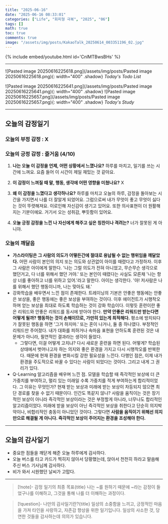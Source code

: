 ```yaml
---
title: "2025-06-16"
date: "2025-06-16 08:33:01"
categories: ["Life", "회피형 극복", "2025", "06"]
tags: []
math: true
toc: true
comments: true
image: "/assets/img/posts/KakaoTalk_20250614_003351196_02.jpg"
---
```


{% include embed/youtube.html id='CnlMTBwsBHs' %}



---

![Pasted image 20250616225618.png](/assets/img/posts/Pasted image 20250616225618.png){: width="400" .shadow}
_Today's Todo List_

![Pasted image 20250616225641.png](/assets/img/posts/Pasted image 20250616225641.png){: width="400" .shadow}
![Pasted image 20250616225657.png](/assets/img/posts/Pasted image 20250616225657.png){: width="400" .shadow}
_Today's Study_

---
## 오늘의 감정일기

### 오늘의 부정 감정 : X

### 오늘의 긍정 감정 : 즐거움 (4/10)

1. **나는 오늘 이 감정을 언제, 어떤 상황에서 느꼈나요?**
하루를 마치고, 일기를 쓰는 시간에 느껴요. 요즘 들어 이 시간이 제일 재밌는 것 같아요.

2. **이 감정이 느껴질 때 말, 행동, 생각에 어떤 영향을 미쳤나요?**
X

3. **왜 이 감정을 느꼈다고 생각하나요?**
하루를 마치고 오늘의 하루, 감정을 돌아보는 시간을 가지면서 나를 더 잘알게 되었어요. 그럼으로써 내가 무엇이 좋고 무엇이 싫다는 것이 뚜렷해져요. 이로인해 자신감이 생기고 있어요. 또한 의사표현이 더 원활해지는 기분이에요. 거기서 오는 성취감, 뿌듯함이 있어요.

4. **오늘 긍정 감정을 느낀 나 자신에게 해주고 싶은 칭찬이나 격려는?**
너가 잘못된 게 아니야.

### 오늘의 깨달음

- **가스라이팅은 그 사람의 의도가 어떻든간에 절대로 용납될 수 없는 행위임을 깨달았다.** 어떤 사람이 본인의 의지 또는 의도와 상관없이 아이를 때렸다고 가정하자. 이후 그 사람은 아이에게 말한다. '나는 그럴 의도가 전혀 아니었고, 무슨무슨 생각으로 했던거고, 다 너를 위해서 했던 거야.' 또는 본인이 때렸다는 사실도 모른채 '나는 항상 너를 좋아하고 너를 위하고 있어.'라고 말한다. 아이는 생각한다. '아! 저사람은 나를 위해서 했던 행동이니까, 나는 맞아도 돼.'
- 강화학습을 배우면서 느낀 점이 존재한다. 트레이닝의 기본은 안좋은 행동에는 안좋은 보상을, 좋은 행동에는 좋은 보상을 부여하는 것이다. 이후 에이전트가 시행착오하며 얻는 보상을 최대로 하도록 학습하는 것이 강화 학습이다. 이렇듯 훈련이란 좋은 리워드와 안좋은 리워드를 동시에 받아야 한다. **만약 안좋은 리워드만 받는다면 어떻게 될까? 행동하는 것이 손해이므로, 가만히 있는게 최적해다.** 평소에 방치되다가 잘못된 행동을 하면 '그거 하지마.' 또는 혼이 나거나, 둘 중 하나였다. 부정적인 리워드만 주어졌다. 내가 대화를 피하거나 속마음 표현을 안하도록 훈련된 것은 내 문제가 아니라, 필연적인 결과라는 생각이 들었다.
	- 그렇다면, 이걸 어떻게 고치냐? 다시 새로운 훈련을 하면 된다. 어떻게? 학습된 상태에서 벗어나고자 하는 의지와 좋은 환경을 가지고 다시 시행착오를 반복한다. 때문에 현재 환경을 변화시킬 강한 필요성을 느낀다. 다행인 점은, 이제 내가 환경을 주도적으로 바꿀 수 있다는 사람이 되었다는 것이다. 그리고 내게 그 권리가 있다.
- Q-Learning 알고리즘을 배우며 느낀 점. 모델을 학습할 때 즉각적인 보상에 더 큰 가중치를 부여하고, 멀리 있는 미래일 수록 가중치를 적게 부여하는게 합리적이었다. 그 이유는 무엇인가? 현재 받는 보상과 미래에 받는 보상이 차등되지 않으면 최단 경로를 찾을 수 없기 때문이다. 인간도 똑같지 않나? 사람을 움직이는 것은 장기적인 보상이 아니라 즉각적인 보상이라는 것은 부정할게 아니라, 너무나도 합리적인 알고리즘이었다. 미래에 받을 보상이 아닌 즉각적인 보상을 취한다고 단순히 의지박약이나, 비합리적인 충동이 아니었던 것이다. 그렇다면 **사람을 움직이기 위해선 의지만으로 해결될 게 아니다. 즉각적인 보상이 주어지는 환경을 조성해야 한다.**

---
## 오늘의 감사일기

- 중요한 점들을 깨닫게 해준 오늘 하루에게 감사하다.
- 오늘 버스를 타고 카드가 찍히지 않아서 당황했는데, 앉아서 천천히 하라고 말씀해주신 버스 기사님께 감사하다.
- 비가 와서 시원했던 날씨가 고맙다.

---

> [!note]- 감정 일기의 최종 목표{title}
> 나는 ~를 원하기 때문에 ~라는 감정이 들었구나를 이해하고, 그것을 통해 나를 더 이해하는 과정이다.

> [!question]- 나만의 감사일기란?{title}
> 일상의 소중함을 느끼고, 긍정적인 마음을 가져 타인을 사랑하고, 자존감 향상을 위한 일기입니다. 일상의 사소한 것, 당연한 것들을 감사하는데 의의가 있습니다.